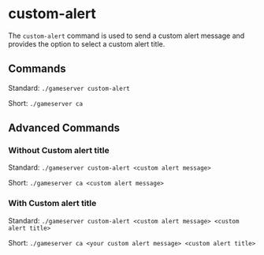 # custom-alert

The `custom-alert` command is used to send a custom alert message and provides the option to select a custom alert title.

## Commands

Standard: `./gameserver custom-alert`

Short: `./gameserver ca`

## Advanced Commands

### Without Custom alert title

Standard: `./gameserver custom-alert <custom alert message>`

Short: `./gameserver ca <custom alert message>`

### With Custom alert title

Standard: `./gameserver custom-alert <custom alert message> <custom alert title>`

Short: `./gameserver ca <your custom alert message> <custom alert title>`

